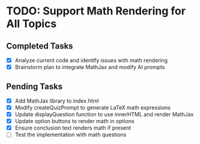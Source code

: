# TODO: Support Math Rendering for All Topics

## Completed Tasks
- [x] Analyze current code and identify issues with math rendering
- [x] Brainstorm plan to integrate MathJax and modify AI prompts

## Pending Tasks
- [x] Add MathJax library to index.html
- [x] Modify createQuizPrompt to generate LaTeX math expressions
- [x] Update displayQuestion function to use innerHTML and render MathJax
- [x] Update option buttons to render math in options
- [x] Ensure conclusion text renders math if present
- [ ] Test the implementation with math questions
